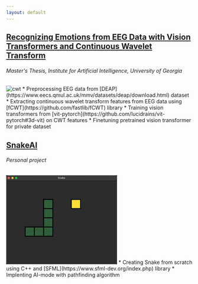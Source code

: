 ```yaml
---
layout: default
---
```


## [Recognizing Emotions from EEG Data with Vision Transformers and Continuous Wavelet Transform](https://github.com/agustin-lorenzo/emotion-recognition-thesis)
###### *Master's Thesis, Institute for Artificial Intelligence, University of Georgia*
<img src="figures/cwt.gif" alt="cwt" width="500"/>
* Preprocessing EEG data from [DEAP](https://www.eecs.qmul.ac.uk/mmv/datasets/deap/download.html) dataset
* Extracting continuous wavelet transform features from EEG data using [fCWT](https://github.com/fastlib/fCWT) library
* Training vision transformers from [vit-pytorch](https://github.com/lucidrains/vit-pytorch#3d-vit) on CWT features
* Finetuning pretrained vision transformer for private dataset

## [SnakeAI](https://github.com/agustin-lorenzo/snakeAI)
###### *Personal project*
<img src="figures/snake.png" alt="snake" width="300"/>
* Creating Snake from scratch using C++ and [SFML](https://www.sfml-dev.org/index.php) library
* Implenting AI-mode with pathfinding algorithm